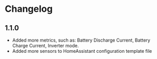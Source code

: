 # Changelog

## 1.1.0
- Added more metrics, such as: Battery Discharge Current, Battery Charge Current, Inverter mode.
- Added more sensors to HomeAssistant configuration template file